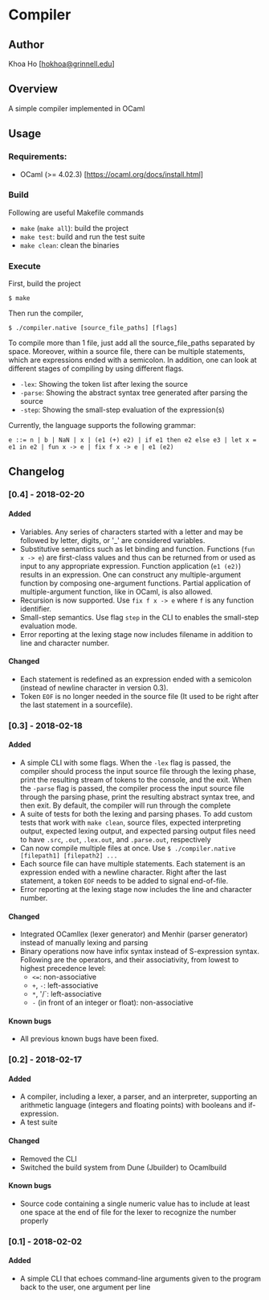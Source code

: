 Compiler
==========

Author
------

Khoa Ho [hokhoa@grinnell.edu]


Overview
--------

A simple compiler implemented in OCaml


Usage
-----

### Requirements:
* OCaml (>= 4.02.3) [https://ocaml.org/docs/install.html]

### Build
Following are useful Makefile commands
* `make` (`make all`): build the project
* `make test`: build and run the test suite
* `make clean`: clean the binaries

### Execute
First, build the project

`$ make`

Then run the compiler,

`$ ./compiler.native [source_file_paths] [flags]`

To compile more than 1 file, just add all the source_file_paths separated by space. Moreover, within a source file, there can be multiple statements, which are expressions ended with a semicolon. In addition, one can look at different stages of compiling by using different flags.
* `-lex`: Showing the token list after lexing the source
* `-parse`: Showing the abstract syntax tree generated after parsing the source
* `-step`: Showing the small-step evaluation of the expression(s)

Currently, the language supports the following grammar:

```
e ::= n | b | NaN | x | (e1 (+) e2) | if e1 then e2 else e3 | let x = e1 in e2 | fun x -> e | fix f x -> e | e1 (e2)
```  

Changelog
---------
### [0.4] - 2018-02-20
#### Added
- Variables. Any series of characters started with a letter and may be followed by letter, digits, or '_' are considered variables.  
- Substitutive semantics such as let binding and function. Functions (`fun x -> e`) are first-class values and thus can be returned from or used as input to any appropriate expression. Function application (`e1 (e2)`) results in an expression. One can construct any multiple-argument function by composing one-argument functions. Partial application of multiple-argument function, like in OCaml, is also allowed.
- Recursion is now supported. Use `fix f x -> e` where `f` is any function identifier.
- Small-step semantics. Use flag `step` in the CLI to enables the small-step evaluation mode.
- Error reporting at the lexing stage now includes filename in addition to line and character number.
#### Changed
- Each statement is redefined as an expression ended with a semicolon (instead of newline character in version 0.3). 
- Token `EOF` is no longer needed in the source file (It used to be right after the last statement in a sourcefile).

### [0.3] - 2018-02-18
#### Added
- A simple CLI with some flags. When the `-lex` flag is passed, the compiler should process the input source file through the lexing phase, print the resulting stream of tokens to the console, and the exit. When the `-parse` flag is passed, the compiler process the input source file through the parsing phase, print the resulting abstract syntax tree, and then exit. By default, the compiler will run through the complete
- A suite of tests for both the lexing and parsing phases. To add custom tests that work with `make clean`, source files, expected interpreting output, expected lexing output, and expected parsing output files need to have `.src`, `.out`, `.lex.out`, and `.parse.out`, respectively
- Can now compile multiple files at once. Use `$ ./compiler.native [filepath1] [filepath2] ...`
- Each source file can have multiple statements. Each statement is an expression ended with a newline character. Right after the last statement, a token `EOF` needs to be added to signal end-of-file.
- Error reporting at the lexing stage now includes the line and character number.
#### Changed
- Integrated OCamllex (lexer generator) and Menhir (parser generator) instead of manually lexing and parsing
- Binary operations now have infix syntax instead of S-expression syntax. Following are the operators, and their associativity, from lowest to highest precedence level:
    * `<=`: non-associative
    * `+`, `-`: left-associative
    * `*`, '/`: left-associative
    * `-` (in front of an integer or float): non-associative
#### Known bugs
- All previous known bugs have been fixed.

### [0.2] - 2018-02-17
#### Added
- A compiler, including a lexer, a parser, and an interpreter, supporting an arithmetic language (integers and floating points) with booleans and if-expression.
- A test suite
#### Changed
- Removed the CLI
- Switched the build system from Dune (Jbuilder) to Ocamlbuild
#### Known bugs
- Source code containing a single numeric value has to include at least one space at the end of file for the lexer to recognize the number properly

### [0.1] - 2018-02-02
#### Added
- A simple CLI that echoes command-line arguments given to the program back to the user, one argument per line
